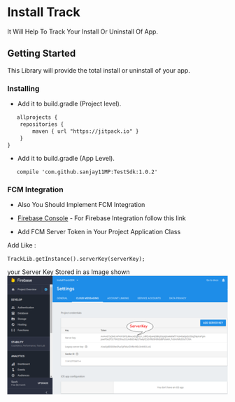 # Install Track
   It Will Help To Track Your Install Or Uninstall Of App.
## Getting Started
   This Library will provide the total install or uninstall of your app.
### Installing
   * Add it to build.gradle (Project level).
   
```
   allprojects {
    repositories {
        maven { url "https://jitpack.io" }
    }
}
```

   * Add it to build.gradle (App Level).

```
   compile 'com.github.sanjay11MP:TestSdk:1.0.2'
   ```
### FCM Integration
   * Also You Should Implement FCM Integration 
   
* [Firebase Console](https://firebase.google.com/) - For Firebase Integration follow this link
* Add FCM Server Token in Your Project Application Class

Add Like : 

```
TrackLib.getInstance().serverKey(serverKey);
```
your Server Key Stored in as Image shown 
![serverkey](https://github.com/sanjay11MP/TestSdk/blob/newsdk/app/src/main/res/drawable/server_key.png)
